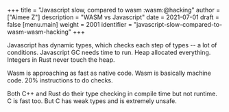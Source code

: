 +++
title = "Javascript slow, compared to wasm :wasm:@hacking"
author = ["Aimee Z"]
description = "WASM vs Javascript"
date = 2021-07-01
draft = false
[menu.main]
  weight = 2001
  identifier = "javascript-slow-compared-to-wasm-wasm-hacking"
+++

Javascript has dynamic types, which checks each step of types -- a lot of conditions.
Javascript GC needs time to run. Heap allocated everything.
Integers in Rust never touch the heap.

Wasm is approaching as fast as native code.
Wasm is basically machine code. 20% instructions to do checks.

Both C++ and Rust do their type checking in compile time but not runtime.
C is fast too. But C has weak types and is extremely unsafe.